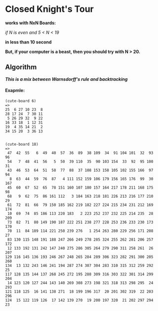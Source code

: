 # Closed Knight's Tour

**works with NxN Boards:**

*if N is even and 5 < N < 19*

**in less than 10 second**

__****But, if your computer is a beast,
then you should try with N > 20.****__

## Algorithm
__***This is a mix between Warnsdorff's rule and backtracking***__

#### Exapmle:
```
(cute-board 6)
=>
25  6 27 10 23  8
28 17 24  7 30 11
 5 26 29 32  9 22
16 33 18  1 12 31
19  4 35 14 21  2
34 15 20  3 36 13

 
(cute-board 18)
=>            
 47  42  55   6  49  40  57  36  89  38 109  34  91 104 101  32  93  96
 54   7  48  41  56   5  50  39 110  35  90 103 154  33  92  95 100  31
 43  46  53  64  51  58  77  88  37 108 153 158 105 102 155 166  97  94
  8  63  44  59  76  87   4 111 152 159 106 179 156 165 176  99  30 167
 45  60  67  52  65  78 151 160 107 180 157 164 217 178 211 168 175  98
 68   9  62  75  86 161 112   3 184 163 218 181 226 213 216 177 210  29
 61  72  81  66  79 150 185 162 219 182 227 224 215 234 231 212 169 174
 10  69  74  85 186 113 220 183   2 223 252 237 232 225 214 235  28 209
 73  82  71  80 149 190 187 222 251 238 277 228 253 236 233 230 173 170
 70  11  84 189 114 221 250 239 276   1 254 263 280 229 256 171 208  27
 83 130 115 148 191 188 247 266 249 278 285 324 255 262 281 206 257 172
 12 133 192 131 242 147 240 275 286 305 264 279 290 311 258 261  26 207
129 116 145 136 193 246 267 248 265 284 289 306 323 282 291 300 205 260
134  13 132 243 146 241 194 287 274 307 304 283 310 315 312 259 292  25
117 128 135 144 137 268 245 272 195 288 309 316 303 322 301 314 299 204
 14 123 120 127 244 143 140 269 308 273 198 321 318 313 298 295  24 293
121 118 125  16 141 138 271  18 199 196 317  20 201 302 319  22 203 296
124  15 122 119 126  17 142 139 270  19 200 197 320  21 202 297 294  23
```